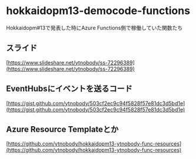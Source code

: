 # hokkaidopm13-democode-functions
Hokkaidopm#13で発表した時にAzure Functions側で稼働していた関数たち

## スライド
[https://www.slideshare.net/ytnobody/ss-72296389](https://www.slideshare.net/ytnobody/ss-72296389)

## EventHubsにイベントを送るコード
[https://gist.github.com/ytnobody/503cf2ec9c94f5828f57e81dc3d5bd1e](https://gist.github.com/ytnobody/503cf2ec9c94f5828f57e81dc3d5bd1e)

## Azure Resource Templateとか
[https://github.com/ytnobody/hokkaidopm13-ytnobody-func-resources](https://github.com/ytnobody/hokkaidopm13-ytnobody-func-resources)
